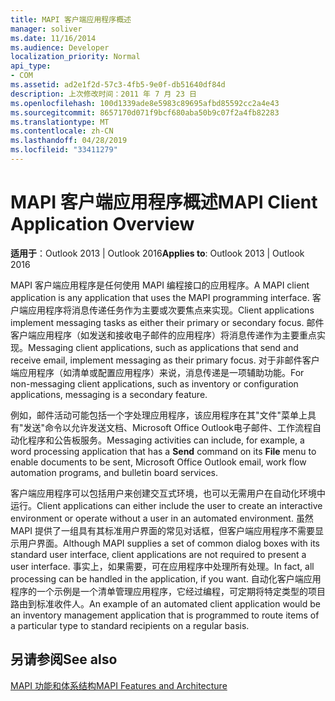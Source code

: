 ```yaml
---
title: MAPI 客户端应用程序概述
manager: soliver
ms.date: 11/16/2014
ms.audience: Developer
localization_priority: Normal
api_type:
- COM
ms.assetid: ad2e1f2d-57c3-4fb5-9e0f-db51640df84d
description: 上次修改时间：2011 年 7 月 23 日
ms.openlocfilehash: 100d1339ade8e5983c89695afbd85592cc2a4e43
ms.sourcegitcommit: 8657170d071f9bcf680aba50b9c07f2a4fb82283
ms.translationtype: MT
ms.contentlocale: zh-CN
ms.lasthandoff: 04/28/2019
ms.locfileid: "33411279"
---
```

# <a name="mapi-client-application-overview"></a><span data-ttu-id="331fa-103">MAPI 客户端应用程序概述</span><span class="sxs-lookup"><span data-stu-id="331fa-103">MAPI Client Application Overview</span></span>

  
  
<span data-ttu-id="331fa-104">**适用于**：Outlook 2013 | Outlook 2016</span><span class="sxs-lookup"><span data-stu-id="331fa-104">**Applies to**: Outlook 2013 | Outlook 2016</span></span> 
  
<span data-ttu-id="331fa-105">MAPI 客户端应用程序是任何使用 MAPI 编程接口的应用程序。</span><span class="sxs-lookup"><span data-stu-id="331fa-105">A MAPI client application is any application that uses the MAPI programming interface.</span></span> <span data-ttu-id="331fa-106">客户端应用程序将消息传递任务作为主要或次要焦点来实现。</span><span class="sxs-lookup"><span data-stu-id="331fa-106">Client applications implement messaging tasks as either their primary or secondary focus.</span></span> <span data-ttu-id="331fa-107">邮件客户端应用程序（如发送和接收电子邮件的应用程序）将消息传递作为主要重点实现。</span><span class="sxs-lookup"><span data-stu-id="331fa-107">Messaging client applications, such as applications that send and receive email, implement messaging as their primary focus.</span></span> <span data-ttu-id="331fa-108">对于非邮件客户端应用程序（如清单或配置应用程序）来说，消息传递是一项辅助功能。</span><span class="sxs-lookup"><span data-stu-id="331fa-108">For non-messaging client applications, such as inventory or configuration applications, messaging is a secondary feature.</span></span>
  
<span data-ttu-id="331fa-109">例如，邮件活动可能包括一个字处理应用程序，该应用程序在其"文件"菜单上具有"发送"命令以允许发送文档、Microsoft Office Outlook电子邮件、工作流程自动化程序和公告板服务。</span><span class="sxs-lookup"><span data-stu-id="331fa-109">Messaging activities can include, for example, a word processing application that has a **Send** command on its **File** menu to enable documents to be sent, Microsoft Office Outlook email, work flow automation programs, and bulletin board services.</span></span> 
  
<span data-ttu-id="331fa-110">客户端应用程序可以包括用户来创建交互式环境，也可以无需用户在自动化环境中运行。</span><span class="sxs-lookup"><span data-stu-id="331fa-110">Client applications can either include the user to create an interactive environment or operate without a user in an automated environment.</span></span> <span data-ttu-id="331fa-111">虽然 MAPI 提供了一组具有其标准用户界面的常见对话框，但客户端应用程序不需要显示用户界面。</span><span class="sxs-lookup"><span data-stu-id="331fa-111">Although MAPI supplies a set of common dialog boxes with its standard user interface, client applications are not required to present a user interface.</span></span> <span data-ttu-id="331fa-112">事实上，如果需要，可在应用程序中处理所有处理。</span><span class="sxs-lookup"><span data-stu-id="331fa-112">In fact, all processing can be handled in the application, if you want.</span></span> <span data-ttu-id="331fa-113">自动化客户端应用程序的一个示例是一个清单管理应用程序，它经过编程，可定期将特定类型的项目路由到标准收件人。</span><span class="sxs-lookup"><span data-stu-id="331fa-113">An example of an automated client application would be an inventory management application that is programmed to route items of a particular type to standard recipients on a regular basis.</span></span>
  
## <a name="see-also"></a><span data-ttu-id="331fa-114">另请参阅</span><span class="sxs-lookup"><span data-stu-id="331fa-114">See also</span></span>



[<span data-ttu-id="331fa-115">MAPI 功能和体系结构</span><span class="sxs-lookup"><span data-stu-id="331fa-115">MAPI Features and Architecture</span></span>](mapi-features-and-architecture.md)

